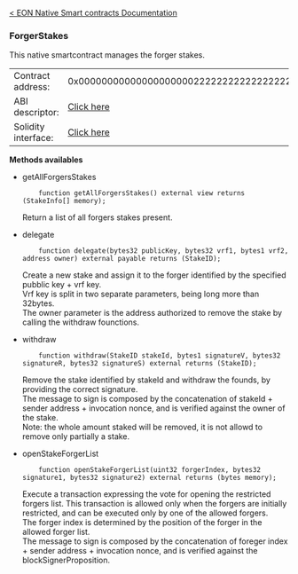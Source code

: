 [&lt; EON Native Smart contracts Documentation](/doc/nativesc/index.md) 
### ForgerStakes

This native smartcontract manages the forger stakes.

|    |    | 
| --------             | -------      | 
| Contract address:    | 0x0000000000000000000022222222222222222222   | 
| ABI descriptor:       | [Click here](/doc/nativesc/contracts/ForgerStakes.json)   |
| Solidity interface:       | [Click here](/doc/nativesc/contracts/ForgerStakes.sol)   |

  

**Methods availables**

- getAllForgersStakes

          function getAllForgersStakes() external view returns (StakeInfo[] memory);
  
     Return a list of all forgers stakes present.

- delegate

          function delegate(bytes32 publicKey, bytes32 vrf1, bytes1 vrf2, address owner) external payable returns (StakeID);

     Create a new stake and assign it to the forger identified by the specified pubblic key + vrf key.  
     Vrf key is split in two separate parameters, being long more than 32bytes.  
     The owner parameter is the address authorized to remove the stake by calling the withdraw founctions.
         
- withdraw

          function withdraw(StakeID stakeId, bytes1 signatureV, bytes32 signatureR, bytes32 signatureS) external returns (StakeID);
  
     Remove the stake identified by stakeId and withdraw the founds, by providing the correct signature.  
     The message to sign is composed by the concatenation of stakeId + sender address + invocation nonce, and is verified against the owner of the stake.  
     Note: the whole amount staked will be removed, it is not allowd to remove only partially a stake.

- openStakeForgerList

          function openStakeForgerList(uint32 forgerIndex, bytes32 signature1, bytes32 signature2) external returns (bytes memory);
  
     Execute a transaction  expressing the vote for opening the restricted forgers list.
     This transaction is allowed only when the forgers are initially restricted, and can be executed only by one of the allowed forgers.  
     The forger index is determined by the position of the forger in the allowed forger list.  
     The message to sign is composed by the concatenation of foreger index + sender address + invocation nonce, and is verified against the blockSignerProposition.


    

    

    

    
    





